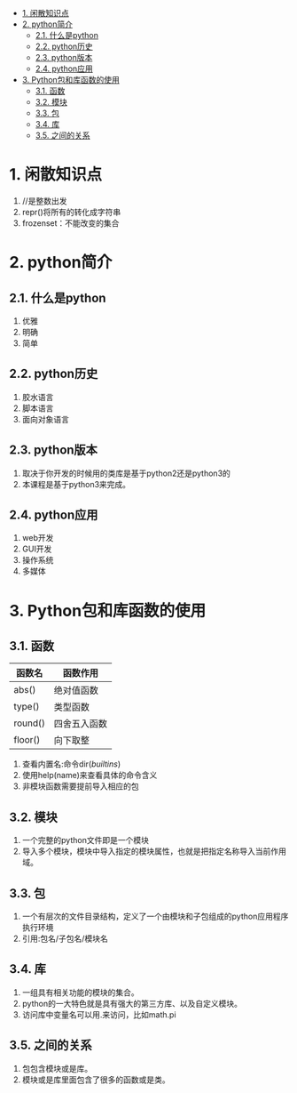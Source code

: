 <!-- TOC -->

- [1. 闲散知识点](#1-闲散知识点)
- [2. python简介](#2-python简介)
  - [2.1. 什么是python](#21-什么是python)
  - [2.2. python历史](#22-python历史)
  - [2.3. python版本](#23-python版本)
  - [2.4. python应用](#24-python应用)
- [3. Python包和库函数的使用](#3-python包和库函数的使用)
  - [3.1. 函数](#31-函数)
  - [3.2. 模块](#32-模块)
  - [3.3. 包](#33-包)
  - [3.4. 库](#34-库)
  - [3.5. 之间的关系](#35-之间的关系)

<!-- /TOC -->
# 1. 闲散知识点
1. //是整数出发
2. repr()将所有的转化成字符串
3. frozenset：不能改变的集合

# 2. python简介

## 2.1. 什么是python
1. 优雅
2. 明确
3. 简单

## 2.2. python历史
1. 胶水语言
2. 脚本语言
3. 面向对象语言

## 2.3. python版本
1. 取决于你开发的时候用的类库是基于python2还是python3的
2. 本课程是基于python3来完成。

## 2.4. python应用
1. web开发
2. GUI开发
3. 操作系统
4. 多媒体


# 3. Python包和库函数的使用

## 3.1. 函数

函数名|函数作用
--|--
abs()|绝对值函数
type()|类型函数
round()|四舍五入函数
floor()|向下取整

1. 查看内置名:命令dir(_builtins_)
2. 使用help(name)来查看具体的命令含义
3. 非模块函数需要提前导入相应的包

## 3.2. 模块
1. 一个完整的python文件即是一个模块
2. 导入多个模块，模块中导入指定的模块属性，也就是把指定名称导入当前作用域。

## 3.3. 包
1. 一个有层次的文件目录结构，定义了一个由模块和子包组成的python应用程序执行环境
2. 引用:包名/子包名/模块名


## 3.4. 库
1. 一组具有相关功能的模块的集合。
2. python的一大特色就是具有强大的第三方库、以及自定义模块。
3. 访问库中变量名可以用.来访问，比如math.pi

## 3.5. 之间的关系
1. 包包含模块或是库。
2. 模块或是库里面包含了很多的函数或是类。
